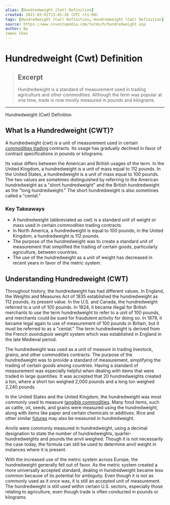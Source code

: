 ```yaml
---
alias: [Hundredweight (Cwt) Definition]
created: 2021-03-01T13:45:26 (UTC +11:00)
tags: [Hundredweight (Cwt) Definition, Hundredweight (Cwt) Definition]
source: https://www.investopedia.com/terms/h/hundredweight.asp
author: By
James Chen
---
```


# Hundredweight (Cwt) Definition

> ## Excerpt
> Hundredweight is a standard of measurement used in trading agriculture and other commodities. Although the term was popular at one time, trade is now mostly measured in pounds and kilograms.

---

Hundredweight (Cwt) Definition
## What Is a Hundredweight (CWT)?

A hundredweight (cwt) is a unit of measurement used in certain [commodities trading](https://www.investopedia.com/investing/commodities-trading-overview/) contracts. Its usage has gradually declined in favor of contract specifications in pounds or kilograms.

Its value differs between the American and British usages of the term. In the United Kingdom, a hundredweight is a unit of mass equal to 112 pounds. In the United States, a hundredweight is a unit of mass equal to 100 pounds. The two values are sometimes distinguished by referring to the American hundredweight as a "short hundredweight" and the British hundredweight as the "long hundredweight." The short hundredweight is also sometimes called a "cental."

### Key Takeaways

-   A hundredweight (abbreviated as cwt) is a standard unit of weight or mass used in certain commodities trading contracts.
-   In North America, a hundredweight is equal to 100 pounds; in the United Kingdom, a hundredweight is 112 pounds.
-   The purpose of the hundredweight was to create a standard unit of measurement that simplified the trading of certain goods, particularly agriculture, between countries.
-   The use of the hundredweight as a unit of weight has decreased in recent years in favor of the metric system.

## Understanding Hundredweight (CWT)

Throughout history, the hundredweight has had different values. In England, the Weights and Measures Act of 1835 established the hundredweight as 112 pounds, its present value. In the U.S. and Canada, the hundredweight referred to a unit of 100 pounds. In 1824, it became illegal for British merchants to use the term hundredweight to refer to a unit of 100 pounds, and merchants could be sued for fraudulent activity for doing so. In 1879, it became legal again to use of measurement of 100 pounds in Britain, but it must be referred to as a "cental." The term hundredweight is derived from the French _avoirdupois_ weight system which was established in England in the late Medieval period.

The hundredweight was used as a unit of measure in trading livestock, grains, and other commodities contracts. The purpose of the hundredweight was to provide a standard of measurement, simplifying the trading of certain goods among countries. Having a standard of measurement was especially helpful when dealing with items that were traded in large quantities. It was accepted that 20 hundredweights created a ton, where a short ton weighed 2,000 pounds and a long ton weighed 2,240 pounds.

In the United States and the United Kingdom, the hundredweight was most commonly used to measure [tangible commodities](https://www.investopedia.com/ask/answers/012815/what-difference-between-tangible-and-intangible-assets.asp). Many food items, such as cattle, oil, seeds, and grains were measured using the hundredweight, along with items like paper and certain chemicals or additives. Rice and other similar [futures](https://www.investopedia.com/terms/f/futures.asp) may also be measured in hundredweight.

Anvils were commonly measured in hundredweight, using a decimal designation to state the number of hundredweights, quarter-hundredweights and pounds the anvil weighed. Though it is not necessarily the case today, the formula can still be used to determine anvil weight in instances where it is present.

With the increased use of the metric system across Europe, the hundredweight generally fell out of favor. As the metric system created a more universally accepted standard, dealing in hundredweight became less common because of its potential for ambiguity. Even though it is not as commonly used as it once was, it is still an accepted unit of measurement. The hundredweight is still used within certain U.S. sectors, especially those relating to agriculture, even though trade is often conducted in pounds or kilograms.
